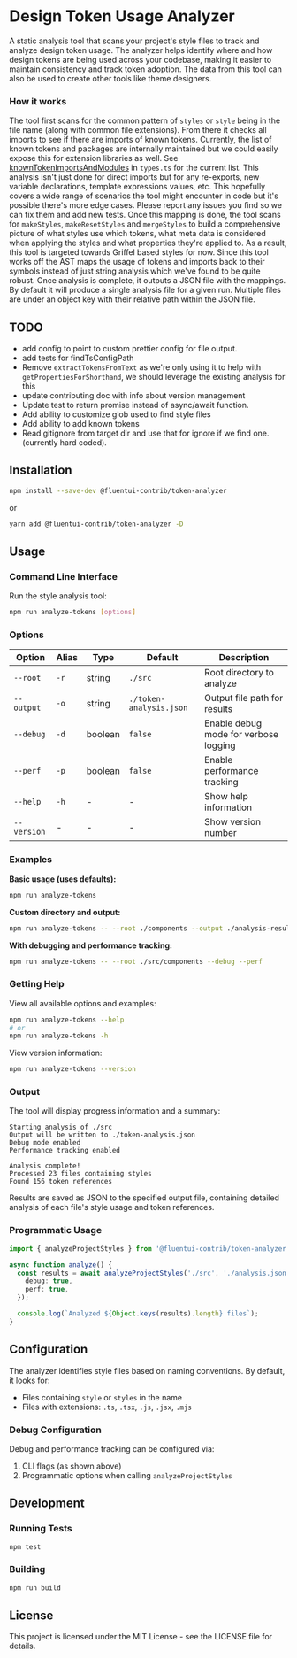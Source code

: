# Design Token Usage Analyzer

A static analysis tool that scans your project's style files to track and analyze design token usage. The analyzer helps identify where and how design tokens are being used across your codebase, making it easier to maintain consistency and track token adoption. The data from this tool can also be used to create other tools like theme designers.

### How it works

The tool first scans for the common pattern of `styles` or `style` being in the file name (along with common file extensions). From there it checks all imports to see if there are imports of known tokens. Currently, the list of known tokens and packages are internally maintained but we could easily expose this for extension libraries as well. See [knownTokenImportsAndModules](./src/types.ts#L65) in `types.ts` for the current list. This analysis isn't just done for direct imports but for any re-exports, new variable declarations, template expressions values, etc. This hopefully covers a wide range of scenarios the tool might encounter in code but it's possible there's more edge cases. Please report any issues you find so we can fix them and add new tests. Once this mapping is done, the tool scans for `makeStyles`, `makeResetStyles` and `mergeStyles` to build a comprehensive picture of what styles use which tokens, what meta data is considered when applying the styles and what properties they're applied to. As a result, this tool is targeted towards Griffel based styles for now. Since this tool works off the AST maps the usage of tokens and imports back to their symbols instead of just string analysis which we've found to be quite robust. Once analysis is complete, it outputs a JSON file with the mappings. By default it will produce a single analysis file for a given run. Multiple files are under an object key with their relative path within the JSON file.

## TODO

- add config to point to custom prettier config for file output.
- add tests for findTsConfigPath
- Remove `extractTokensFromText` as we're only using it to help with `getPropertiesForShorthand`, we should leverage the existing analysis for this
- update contributing doc with info about version management
- Update test to return promise instead of async/await function.
- Add ability to customize glob used to find style files
- Add ability to add known tokens
- Read gitignore from target dir and use that for ignore if we find one. (currently hard coded).

## Installation

```bash
npm install --save-dev @fluentui-contrib/token-analyzer
```

or

```bash
yarn add @fluentui-contrib/token-analyzer -D
```

## Usage

### Command Line Interface

Run the style analysis tool:

```bash
npm run analyze-tokens [options]
```

### Options

| Option      | Alias | Type    | Default                 | Description                           |
| ----------- | ----- | ------- | ----------------------- | ------------------------------------- |
| `--root`    | `-r`  | string  | `./src`                 | Root directory to analyze             |
| `--output`  | `-o`  | string  | `./token-analysis.json` | Output file path for results          |
| `--debug`   | `-d`  | boolean | `false`                 | Enable debug mode for verbose logging |
| `--perf`    | `-p`  | boolean | `false`                 | Enable performance tracking           |
| `--help`    | `-h`  | -       | -                       | Show help information                 |
| `--version` | -     | -       | -                       | Show version number                   |

### Examples

**Basic usage (uses defaults):**

```bash
npm run analyze-tokens
```

**Custom directory and output:**

```bash
npm run analyze-tokens -- --root ./components --output ./analysis-results.json
```

**With debugging and performance tracking:**

```bash
npm run analyze-tokens -- --root ./src/components --debug --perf
```

### Getting Help

View all available options and examples:

```bash
npm run analyze-tokens --help
# or
npm run analyze-tokens -h
```

View version information:

```bash
npm run analyze-tokens --version
```

### Output

The tool will display progress information and a summary:

```
Starting analysis of ./src
Output will be written to ./token-analysis.json
Debug mode enabled
Performance tracking enabled

Analysis complete!
Processed 23 files containing styles
Found 156 token references
```

Results are saved as JSON to the specified output file, containing detailed analysis of each file's style usage and token references.

### Programmatic Usage

```typescript
import { analyzeProjectStyles } from '@fluentui-contrib/token-analyzer';

async function analyze() {
  const results = await analyzeProjectStyles('./src', './analysis.json', {
    debug: true,
    perf: true,
  });

  console.log(`Analyzed ${Object.keys(results).length} files`);
}
```

## Configuration

The analyzer identifies style files based on naming conventions. By default, it looks for:

- Files containing `style` or `styles` in the name
- Files with extensions: `.ts`, `.tsx`, `.js`, `.jsx`, `.mjs`

### Debug Configuration

Debug and performance tracking can be configured via:

1. CLI flags (as shown above)
2. Programmatic options when calling `analyzeProjectStyles`

## Development

### Running Tests

```bash
npm test
```

### Building

```bash
npm run build
```

## License

This project is licensed under the MIT License - see the LICENSE file for details.
